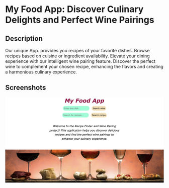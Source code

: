 # My Food App: Discover Culinary Delights and Perfect Wine Pairings

## Description

   Our unique App. provides you recipes of your favorite dishes.
Browse recipes based on cuisine or ingredient availability.
Elevate your dining experience with our intelligent wine pairing feature. Discover the perfect wine to complement your chosen recipe, enhancing the flavors and creating a harmonious culinary experience.

## Screenshots

![Food app Screenshot](/screenshots/home.png)
